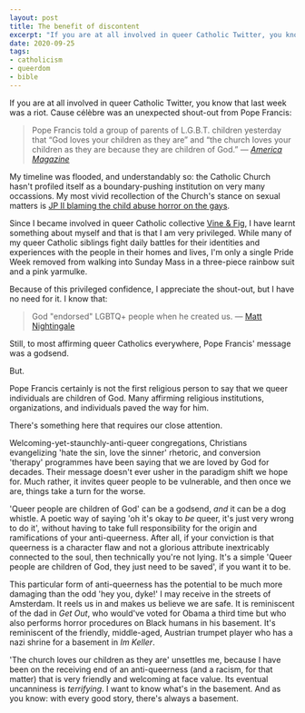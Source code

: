 ```yaml
---
layout: post
title: The benefit of discontent
excerpt: "If you are at all involved in queer Catholic Twitter, you know that last week was a riot. Cause célèbre was an unexpected shout-out from Pope Francis."
date: 2020-09-25
tags:
- catholicism
- queerdom
- bible
---
```


If you are at all involved in queer Catholic Twitter, you know that last week was a riot. Cause célèbre was an unexpected shout-out from Pope Francis:

> Pope Francis told a group of parents of L.G.B.T. children yesterday that “God loves your children as they are” and “the church loves your children as they are because they are children of God.” — <a href="https://www.americamagazine.org/faith/2020/09/17/pope-francis-parents-lgbt-children-god-loves-your-children-they-are" target="_blank"><em>America Magazine</em></a>

My timeline was flooded, and understandably so: the Catholic Church hasn't profiled itself as a boundary-pushing institution on very many occassions. My most vivid recollection of the Church's stance on sexual matters is <a href="https://arquivo.pt/wayback/20091004222624/http://www.catholicnews.com/data/abuse/abuse08.htm" target="_blank">JP II blaming the child abuse horror on the gays</a>.

Since I became involved in queer Catholic collective <a href="https://vineandfig.co/" target="_blank">Vine & Fig</a>, I have learnt something about myself and that is that I am very privileged. While many of my queer Catholic siblings fight daily battles for their identities and experiences with the people in their homes and lives, I'm only a single Pride Week removed from walking into Sunday Mass in a three-piece rainbow suit and a pink yarmulke.

Because of this privileged confidence, I appreciate the shout-out, but I have no need for it. I know that:

> God "endorsed" LGBTQ+ people when he created us. — <a href="https://twitter.com/mattnightingale/status/1308564653547466753" target="_blank">Matt Nightingale</a> 

Still, to most affirming queer Catholics everywhere, Pope Francis' message was a godsend. 

But.

Pope Francis certainly is not the first religious person to say that we queer individuals are children of God. Many affirming religious institutions, organizations, and individuals paved the way for him. 

There's something here that requires our close attention.

Welcoming-yet-staunchly-anti-queer congregations, Christians evangelizing 'hate the sin, love the sinner' rhetoric, and conversion 'therapy' programmes have been saying that we are loved by God for decades. Their message doesn't ever usher in the paradigm shift we hope for. Much rather, it invites queer people to be vulnerable, and then once we are, things take a turn for the worse.

'Queer people are children of God' can be a godsend, _and_ it can be a dog whistle. A poetic way of saying 'oh it's okay to _be_ queer, it's just very wrong to do it', without having to take full responsibility for the origin and ramifications of your anti-queerness. After all, if your conviction is that queerness is a character flaw and not a glorious attribute inextricably connected to the soul, then technically you're not lying. It's a simple 'Queer people are children of God, they just need to be saved', if you want it to be.

This particular form of anti-queerness has the potential to be much more damaging than the odd 'hey you, dyke!' I may receive in the streets of Amsterdam. It reels us in and makes us believe we are safe. It is reminiscent of the dad in _Get Out_, who would've voted for Obama a third time but who also performs horror procedures on Black humans in his basement. It's reminiscent of the friendly, middle-aged, Austrian trumpet player who has a nazi shrine for a basement in _Im Keller_.

'The church loves our children as they are' unsettles me, because I have been on the receiving end of an anti-queerness (and a racism, for that matter) that is very friendly and welcoming at face value. Its eventual uncanniness is _terrifying_. I want to know what's in the basement. And as you know: with every good story, there's always a basement.